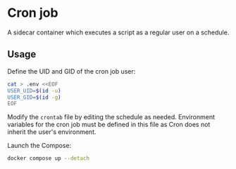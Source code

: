 # Cron job

A sidecar container which executes a script as a regular user on a schedule.

## Usage

Define the UID and GID of the cron job user:

```sh
cat > .env <<EOF
USER_UID=$(id -u)
USER_GID=$(id -g)
EOF
```

Modify the `crontab` file by editing the schedule as needed.
Environment variables for the cron job must be defined in this file as Cron does not inherit the user's environment.

Launch the Compose:

```sh
docker compose up --detach
```
